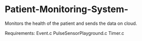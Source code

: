 # Patient-Monitoring-System-
Monitors the health of the patient and sends the data on cloud.


Requirements:
Event.c
PulseSensorPlayground.c
Timer.c
